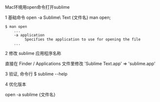 Mac环境用open命令打开sublime


1 基础命令 open -a Sublime\ Text {文件名}
man open;
```
$ man open
    ...
    -a application
         Specifies the application to use for opening the file
    ...
```

2 修改 sublime 应用程序名称

直接在 Finder / Applications 文件里修改 'Sublime Text.app' => 'sublime.app'

3 验证, 命令行
$ sublime --help


4 优化版本

open -a sublime {文件名}